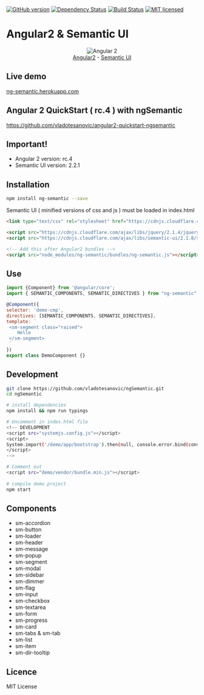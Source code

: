 [![GitHub version](https://badge.fury.io/gh/vladotesanovic%2FngSemantic.png)](http://badge.fury.io/gh/vladotesanovic%2FngSemantic)
[![Dependency Status](https://david-dm.org/vladotesanovic/ngSemantic.svg)](https://david-dm.org/vladotesanovic/ngSemantic)
[![Build Status](https://travis-ci.org/vladotesanovic/ngSemantic.svg?branch=master)](https://travis-ci.org/vladotesanovic/ngSemantic)
[![MIT licensed](https://img.shields.io/badge/license-MIT-blue.svg)](https://raw.githubusercontent.com/hyperium/hyper/master/LICENSE)

# Angular2 & Semantic UI
<p align="center">
  <img src="http://i.imgur.com/SCTxyan.jpg" alt="Angular 2"/><br/>
  <a href="http://www.angular.io" target="_blank">Angular2</a> - <a href="http://semantic-ui.com" target="_blank">Semantic UI</a> 
</p>

## Live demo
<a href="https://ng-semantic.herokuapp.com" target="_blank">ng-semantic.herokuapp.com</a>

##  Angular 2 QuickStart ( rc.4 ) with ngSemantic
https://github.com/vladotesanovic/angular2-quickstart-ngsemantic

## Important!
<ul>
   <li>Angular 2 version: rc.4</li>
   <li>Semantic UI version: 2.2.1</li>
</ul>
        
## Installation
```bash
npm install ng-semantic --save
```

Semantic UI ( minified versions of css and js ) must be loaded in index.html

```html
<link type="text/css" rel="stylesheet" href="https://cdnjs.cloudflare.com/ajax/libs/semantic-ui/2.1.8/semantic.min.css">

<script src="https://cdnjs.cloudflare.com/ajax/libs/jquery/2.1.4/jquery.min.js"></script>
<script src="https://cdnjs.cloudflare.com/ajax/libs/semantic-ui/2.1.8/semantic.min.js"></script>

<!-- Add this after Angular2 bundles -->
<script src="node_modules/ng-semantic/bundles/ng-semantic.js"></script>
```
 
## Use

```javascript
import {Component} from '@angular/core';
import { SEMANTIC_COMPONENTS, SEMANTIC_DIRECTIVES } from "ng-semantic";

@Component({
selector: 'demo-cmp',
directives: [SEMANTIC_COMPONENTS, SEMANTIC_DIRECTIVES],
template: `
 <sm-segment class="raised">
    Hello
 </sm-segment>
 `
})
export class DemoComponent {}
```

## Development
```bash
git clone https://github.com/vladotesanovic/ngSemantic.git
cd ngSemantic

# install dependencies
npm install && npm run typings

# Uncomment in index.html file
<!-- DEVELOPMENT
<script src="systemjs.config.js"></script>
<script>
System.import('/demo/app/bootstrap').then(null, console.error.bind(console));
</script>
-->

# Comment out
<script src="demo/vendor/bundle.min.js"></script>
        
# compile demo project
npm start
```

## Components

  - sm-accordion
  - sm-button
  - sm-loader
  - sm-header
  - sm-message
  - sm-popup
  - sm-segment
  - sm-modal
  - sm-sidebar
  - sm-dimmer
  - sm-flag
  - sm-input
  - sm-checkbox
  - sm-textarea
  - sm-form
  - sm-progress
  - sm-card
  - sm-tabs & sm-tab
  - sm-list
  - sm-item
  - sm-dir-tooltip
   
## Licence 

MIT License